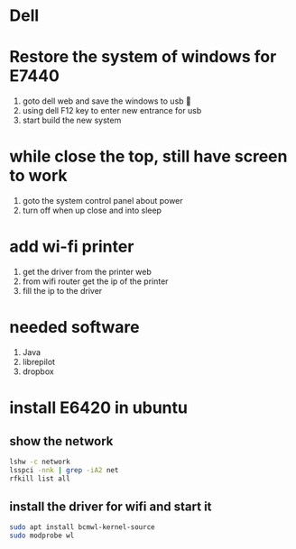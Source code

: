 # Dell

# Restore the system of windows for E7440

1.  goto dell web and save the windows to usb :girl:
2.  using dell F12 key to enter new entrance for usb
3.  start build the new system

# while close the top, still have screen to work

1.  goto the system control panel about power
2.  turn off when up close and into sleep

# add wi-fi printer

1.  get the driver from the printer web
2.  from wifi router get the ip of the printer
3.  fill the ip to the driver

# needed software

1.  Java
2.  librepilot
3.  dropbox

# install E6420 in ubuntu

## show the network

```bash
lshw -c network
lsspci -nnk | grep -iA2 net
rfkill list all

```

## install the driver for wifi and start it

```bash
sudo apt install bcmwl-kernel-source
sudo modprobe wl

```